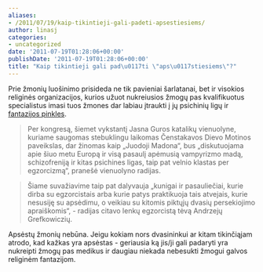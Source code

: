 ```yaml
---
aliases:
- /2011/07/19/kaip-tikintieji-gali-padeti-apsestiesiems/
author: linasj
categories:
- uncategorized
date: '2011-07-19T01:28:06+00:00'
publishDate: '2011-07-19T01:28:06+00:00'
title: "Kaip tikintieji gali pad\u0117ti \"aps\u0117stiesiems\"?"
---
```

Prie žmonių luošinimo prisideda ne tik pavieniai šarlatanai, bet ir visokios religinės organizacijos, kurios užuot nukreiusios žmogų pas kvalifikuotus specialistus imasi tuos žmones dar labiau įtraukti į jų psichinių ligų ir [fantazijos pinkles](http://www.lrytas.lt/-13108066011310673592-lenkijoje-vykstan%C4%8Dio-tarptautinio-egzorcist%C5%B3-suva%C5%BEiavimo-dalyviai-pasmerk%C4%97-%C5%A1iuolaikin%C4%99-vampyr%C5%B3-mad%C4%85.htm). 


> Per kongresą, šiemet vykstantį Jasna Guros katalikų vienuolyne, kuriame saugomas stebuklingu laikomas Čenstakavos Dievo Motinos paveikslas, dar žinomas kaip „Juodoji Madona“, bus „diskutuojama apie šiuo metu Europą ir visą pasaulį apėmusią vampyrizmo madą, schizofreniją ir kitas psichines ligas, taip pat velnio klastas per egzorcizmą“, pranešė vienuolyno radijas.
> 
> 


> Šiame suvažiavime taip pat dalyvauja „kunigai ir pasauliečiai, kurie dirba su egzorcistais arba kurie patys praktikuoja tais atvejais, kurie nesusiję su apsėdimu, o veikiau su kitomis piktųjų dvasių persekiojimo apraiškomis“, - radijas citavo lenkų egzorcistą tėvą Andrzejų Grefkowiczių.
> 
> 

Apsėstų žmonių nebūna. Jeigu kokiam nors dvasininkui ar kitam tikinčiąjam atrodo, kad kažkas yra apsėstas - geriausia ką jis/ji gali padaryti yra nukreipti žmogų pas medikus ir daugiau niekada nebesukti žmogui galvos religinėm fantazijom.


